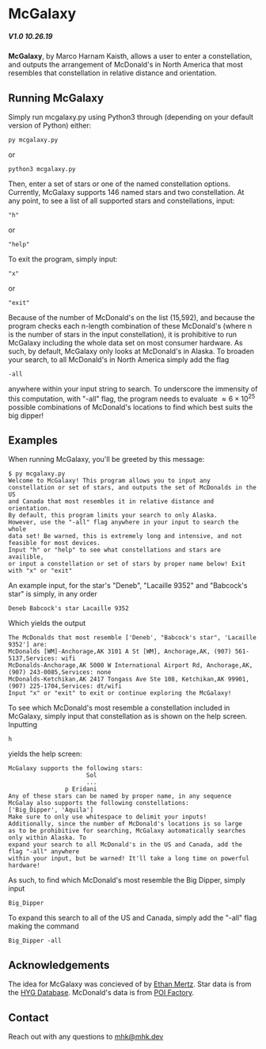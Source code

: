 # McGalaxy

##### V1.0 10.26.19

**McGalaxy**, by Marco Harnam Kaisth, allows a user to enter a constellation, and outputs the arrangement of McDonald's in North America that most resembles that constellation in relative distance and orientation.

## Running McGalaxy

Simply run mcgalaxy.py using Python3 through (depending on your default version of Python) either:

```
py mcgalaxy.py
```

or

```
python3 mcgalaxy.py
```

Then, enter a set of stars or one of the named constellation options. Currently, McGalaxy supports 146 named stars and two constellation. At any point, to see a list of all supported stars and constellations, input:

```
"h"
```

or

```
"help"
```

To exit the program, simply input:

```
"x"
```

or

```
"exit"
```

Because of the number of McDonald's on the list (15,592), and because the program checks each n-length combination of these McDonald's (where n is the number of stars in the input constellation), it is prohibitive to run McGalaxy including the whole data set on most consumer hardware. As such, by default, McGalaxy only looks at McDonald's in Alaska. To broaden your search, to all McDonald's in North America simply add the flag

```
-all
```

anywhere within your input string to search. To underscore the immensity of this computation, with "-all" flag, the program needs to evaluate $\approx 6 \times10^{25}$ possible combinations of McDonald's locations to find which best suits the big dipper!

## Examples

When running McGalaxy, you'll be greeted by this message:

```
$ py mcgalaxy.py
Welcome to McGalaxy! This program allows you to input any
constellation or set of stars, and outputs the set of McDonalds in the US
and Canada that most resembles it in relative distance and orientation.
By default, this program limits your search to only Alaska.
However, use the "-all" flag anywhere in your input to search the whole
data set! Be warned, this is extremely long and intensive, and not
feasible for most devices.
Input "h" or "help" to see what constellations and stars are availible,
or input a constellation or set of stars by proper name below! Exit with "x" or "exit"
```

An example input, for the star's "Deneb", "Lacaille 9352" and "Babcock's star" is simply, in any order

```
Deneb Babcock's star Lacaille 9352
```

Which yields the output

```
The McDonalds that most resemble ['Deneb', "Babcock's star", 'Lacaille 9352'] are:
McDonalds [WM]-Anchorage,AK 3101 A St [WM], Anchorage,AK, (907) 561-5137,Services: wifi
McDonalds-Anchorage,AK 5000 W International Airport Rd, Anchorage,AK, (907) 243-0085,Services: none
McDonalds-Ketchikan,AK 2417 Tongass Ave Ste 108, Ketchikan,AK 99901, (907) 225-1704,Services: dt/wifi
Input "x" or "exit" to exit or continue exploring the McGalaxy!
```

To see which McDonald's most resemble a constellation included in McGalaxy, simply input that constellation as is shown on the help screen. Inputting

```
h
```

yields the help screen:

```
McGalaxy supports the following stars:
                      Sol
					  ...
                p Eridani
Any of these stars can be named by proper name, in any sequence
McGalay also supports the following constellations:
['Big_Dipper', 'Aquila']
Make sure to only use whitespace to delimit your inputs!
Additionally, since the number of McDonald's locations is so large
as to be prohibitive for searching, McGalaxy automatically searches only within Alaska. To
expand your search to all McDonald's in the US and Canada, add the flag "-all" anywhere
within your input, but be warned! It'll take a long time on powerful hardware!
```

As such, to find which McDonald's most resemble the Big Dipper, simply input

```
Big_Dipper
```

To expand this search to all of the US and Canada, simply add the "-all" flag making the command

```
Big_Dipper -all
```

## Acknowledgements

The idea for McGalaxy was concieved of by [Ethan Mertz](https://github.com/ethanmertz/).
Star data is from the [HYG Database](http://www.astronexus.com/hyg).
McDonald's data is from [POI Factory](http://www.poi-factory.com/node/11154).

## Contact

Reach out with any questions to [mhk@mhk.dev](mailto:mhk@mhk.dev)